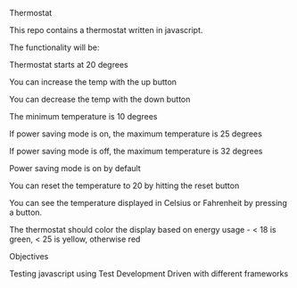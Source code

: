 Thermostat


This repo contains a thermostat written in javascript.

The functionality will be:

Thermostat starts at 20 degrees

You can increase the temp with the up button

You can decrease the temp with the down button

The minimum temperature is 10 degrees

If power saving mode is on, the maximum temperature is 25 degrees

If power saving mode is off, the maximum temperature is 32 degrees

Power saving mode is on by default

You can reset the temperature to 20 by hitting the reset button

You can see the temperature displayed in Celsius or Fahrenheit by pressing a button.

The thermostat should color the display based on energy usage - < 18 is green, < 25 is yellow, otherwise red

Objectives

Testing javascript using Test Development Driven with different frameworks